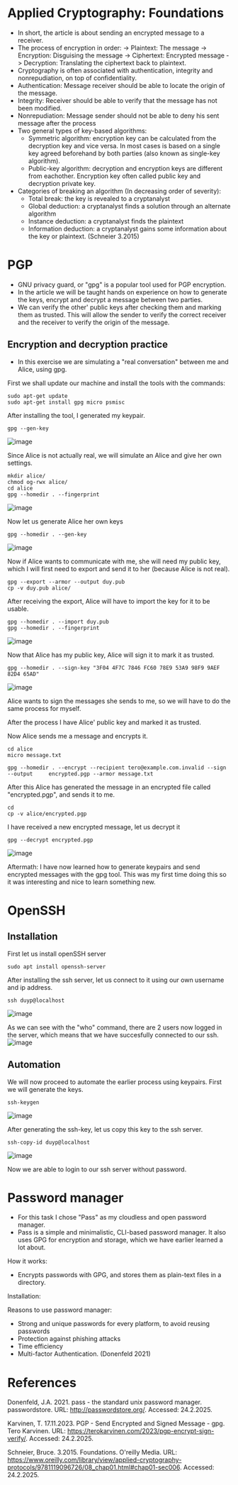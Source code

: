 # Applied Cryptography: Foundations
- In short, the article is about sending an encrypted message to a receiver. 
- The process of encryption in order:
  -> Plaintext: The message
  -> Encryption: Disguising the message
  -> Ciphertext: Encrypted message
  -> Decryption: Translating the ciphertext back to plaintext.
- Cryptography is often associated with authentication, integrity and nonrepudiation, on top of confidentiality.
 - Authentication: Message receiver should be able to locate the origin of the message.
 - Integrity: Receiver should be able to verify that the message has not been modified.
 - Nonrepudiation: Message sender should not be able to deny his sent message after the process
- Two general types of key-based algorithms:
  - Symmetric algorithm: encryption key can be calculated from the decryption key and vice versa. In most cases is based on a single key agreed beforehand by both parties (also known as single-key algorithm). 
  - Public-key algorithm: decryption and encryption keys are different from eachother. Encryption key often called public key and decryption private key. 
- Categories of breaking an algorithm (In decreasing order of severity):
  - Total break: the key is revealed to a cryptanalyst
  - Global deduction: a cryptanalyst finds a solution through an alternate algorithm
  - Instance deduction: a cryptanalyst finds the plaintext
  - Information deduction: a cryptanalyst gains some information about the key or plaintext. (Schneier 3.2015)


# PGP
- GNU privacy guard, or "gpg" is a popular tool used for PGP encryption.
- In the article we will be taught hands on experience on how to generate the keys, encrypt and decrypt a message between two parties.
- We can verify the other' public keys after checking them and marking them as trusted. This will allow the sender to verify the correct receiver and the receiver to verify the origin of the message.

## Encryption and decryption practice

- In this exercise we are simulating a "real conversation" between me and Alice, using gpg.
  
First we shall update our machine and install the tools with the commands:

    sudo apt-get update
    sudo apt-get install gpg micro psmisc

After installing the tool, I generated my keypair.

    gpg --gen-key
![image](https://github.com/user-attachments/assets/62e128e6-06ff-47a3-bea7-f261d2de7e0e)

Since Alice is not actually real, we will simulate an Alice and give her own settings.

    mkdir alice/
    chmod og-rwx alice/
    cd alice
    gpg --homedir . --fingerprint
![image](https://github.com/user-attachments/assets/bb7dd3d7-31e2-4a5e-9d20-164428f71d00)

Now let us generate Alice her own keys

    gpg --homedir . --gen-key
![image](https://github.com/user-attachments/assets/12862c98-f7c4-4232-9b36-66aa832a99b1)

Now if Alice wants to communicate with me, she will need my public key, which I will first need to export and send it to her (because Alice is not real).

    gpg --export --armor --output duy.pub
    cp -v duy.pub alice/
    
After receiving the export, Alice will have to import the key for it to be usable.

    gpg --homedir . --import duy.pub
    gpg --homedir . --fingerprint

![image](https://github.com/user-attachments/assets/a0b73497-32d2-46d0-8e44-979ed32ac8de)

Now that Alice has my public key, Alice will sign it to mark it as trusted.

    gpg --homedir . --sign-key "3F04 4F7C 7846 FC60 78E9 53A9 98F9 9AEF 82D4 65AD"

![image](https://github.com/user-attachments/assets/bc3f5d2f-f6e2-40e2-9e04-87c6412259a3)

Alice wants to sign the messages she sends to me, so we will have to do the same process for myself.

After the process I have Alice' public key and marked it as trusted.

Now Alice sends me a message and encrypts it.

    cd alice
    micro message.txt

    gpg --homedir . --encrypt --recipient tero@example.com.invalid --sign --output     encrypted.pgp --armor message.txt

After this Alice has generated the message in an encrypted file called "encrypted.pgp", and sends it to me.

    cd
    cp -v alice/encrypted.pgp

I have received a new encrypted message, let us decrypt it 

    gpg --decrypt encrypted.pgp

![image](https://github.com/user-attachments/assets/41a413ae-6e6b-4fae-ac24-afa70e6e2d66)

Aftermath: I have now learned how to generate keypairs and send encrypted messages with the gpg tool. This was my first time doing this so it was interesting and nice to learn something new. 


# OpenSSH
## Installation
First let us install openSSH server

    sudo apt install openssh-server

After installing the ssh server, let us connect to it using our own username and ip address.

    ssh duyp@localhost
![image](https://github.com/user-attachments/assets/5c4d5e70-f8dc-4c01-ae0f-da4b6b319e72)

As we can see with the "who" command, there are 2 users now logged in the server, which means that we have succesfully connected to our ssh.
![image](https://github.com/user-attachments/assets/7921133b-4587-471a-af46-bf7a72a16689)

## Automation

We will now proceed to automate the earlier process using keypairs. First we will generate the keys.

    ssh-keygen
![image](https://github.com/user-attachments/assets/62051f06-3e48-48e0-a91e-14c4f307e9b1)

After generating the ssh-key, let us copy this key to the ssh server.

    ssh-copy-id duyp@localhost
![image](https://github.com/user-attachments/assets/60398a80-95ff-4df6-a153-eaf0c758529a)

Now we are able to login to our ssh server without password.

# Password manager
- For this task I chose "Pass" as my cloudless and open password manager.
- Pass is a simple and minimalistic, CLI-based password manager. It also uses GPG for encryption and storage, which we have earlier learned a lot about.

How it works:
- Encrypts passwords with GPG, and stores them as plain-text files in a directory.

Installation:


Reasons to use password manager:
- Strong and unique passwords for every platform, to avoid reusing passwords
- Protection against phishing attacks
- Time efficiency
- Multi-factor Authentication. (Donenfeld 2021)


# References
Donenfeld, J.A. 2021. pass - the standard unix password manager. passwordstore. URL: http://passwordstore.org/. Accessed: 24.2.2025.

Karvinen, T. 17.11.2023. PGP - Send Encrypted and Signed Message - gpg. Tero Karvinen. URL: https://terokarvinen.com/2023/pgp-encrypt-sign-verify/. Accessed: 24.2.2025.

Schneier, Bruce. 3.2015. Foundations. O'reilly Media. URL: https://www.oreilly.com/library/view/applied-cryptography-protocols/9781119096726/08_chap01.html#chap01-sec006. Accessed: 24.2.2025.

